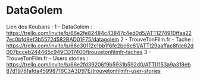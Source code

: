 # DataGolem

Lien des Koubans :
1 - DataGolem : https://trello.com/invite/b/66e2fe82484c43847c4ed0d5/ATTI274910ffaa227ec0bfd9ef3b5572d582BAD01F75/datagolem
2 - TrouveTonFilm.fr - Tache : https://trello.com/invite/b/66e30112e1bb1f6fe2be6c61/ATTI29aaffac8fde62d007bcceb244465c949CD17400/trouvetonfilmfr-taches
3 - TrouveTonFilm.fr - Users stories : https://trello.com/invite/b/66e2fd39206f9b5931b592d0/ATTI1153a9a318eb87d1978fafda45998716C3A3D97E/trouvetonfilmfr-user-stories
